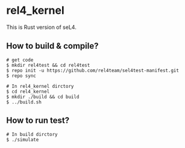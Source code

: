 # rel4_kernel
This is Rust version of seL4.

## How to build & compile?
```shell
# get code
$ mkdir rel4test && cd rel4test
$ repo init -u https://github.com/rel4team/sel4test-manifest.git
$ repo sync

# In rel4_kernel dirctory
$ cd rel4_kernel 
$ mkdir ./build && cd build
$ ../build.sh
```

## How to run test?
```shell
# In build dirctory
$ ./simulate
```